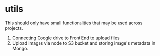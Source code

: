 # utils
This should only have small functionalities that may be used across projects.

1) Connecting Google drive to Front End to upload files.
2) Upload images via node to S3 bucket and storing image's metadata in Mongo.
